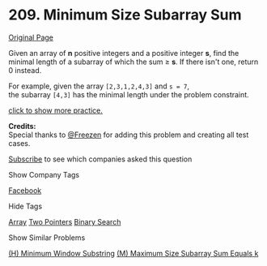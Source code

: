# 209. Minimum Size Subarray Sum

[Original Page](https://leetcode.com/problems/minimum-size-subarray-sum/)

Given an array of **n** positive integers and a positive integer **s**, find the minimal length of a subarray of which the sum ≥ **s**. If there isn't one, return 0 instead.

For example, given the array `[2,3,1,2,4,3]` and `s = 7`,  
the subarray `[4,3]` has the minimal length under the problem constraint.

[click to show more practice.](#)

<div class="spoilers" style="display: none;">**More practice:**

If you have figured out the _O_(_n_) solution, try coding another solution of which the time complexity is _O_(_n_ log _n_).

</div>

**Credits:**  
Special thanks to [@Freezen](https://oj.leetcode.com/discuss/user/Freezen) for adding this problem and creating all test cases.

<div>

[Subscribe](/subscribe/) to see which companies asked this question

</div>

<div>

<div id="company_tags" class="btn btn-xs btn-warning">Show Company Tags</div>

<span class="hidebutton">[Facebook](/company/facebook/)</span></div>

<div>

<div id="tags" class="btn btn-xs btn-warning">Hide Tags</div>

<span class="hidebutton" style="display: inline;">[Array](/tag/array/) [Two Pointers](/tag/two-pointers/) [Binary Search](/tag/binary-search/)</span></div>

<div>

<div id="similar" class="btn btn-xs btn-warning">Show Similar Problems</div>

<span class="hidebutton">[(H) Minimum Window Substring](/problems/minimum-window-substring/) [(M) Maximum Size Subarray Sum Equals k](/problems/maximum-size-subarray-sum-equals-k/)</span></div>